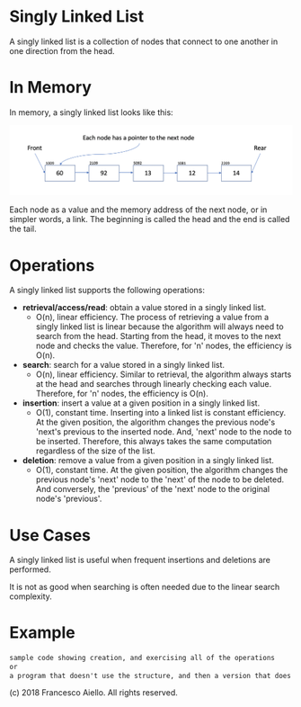 # Singly Linked List

A singly linked list is a collection of nodes that connect to one another in one direction from the head.

# In Memory

In memory, a singly linked list looks like this:

![Image of singly linked list in Memory](../images/single_list.png)

Each node as a value and the memory address of the next node, or in simpler words, a link. The beginning is called the head and the end is called the tail.

# Operations

A singly linked list supports the following operations:

- **retrieval/access/read**: obtain a value stored in a singly linked list.
  - O(n), linear efficiency. The process of retrieving a value from a singly linked list is linear because the algorithm will always need to search from the head. Starting from the head, it moves to the next node and checks the value. Therefore, for 'n' nodes, the efficiency is O(n).
- **search**: search for a value stored in a singly linked list.
  - O(n), linear efficiency. Similar to retrieval, the algorithm always starts at the head and searches through linearly checking each value. Therefore, for 'n' nodes, the efficiency is O(n).
- **insertion**: insert a value at a given position in a singly linked list.
  - O(1), constant time. Inserting into a linked list is constant efficiency. At the given position, the algorithm changes the previous node's 'next's previous to the inserted node. And, 'next' node to the node to be inserted. Therefore, this always takes the same computation regardless of the size of the list.
- **deletion**: remove a value from a given position in a singly linked list.
  - O(1), constant time. At the given position, the algorithm changes the previous node's 'next' node to the 'next' of the node to be deleted. And conversely, the 'previous' of the 'next' node to the original node's 'previous'.

# Use Cases

A singly linked list is useful when frequent insertions and deletions are performed.

It is not as good when searching is often needed due to the linear search complexity.

# Example

```
sample code showing creation, and exercising all of the operations
or
a program that doesn't use the structure, and then a version that does
```

(c) 2018 Francesco Aiello. All rights reserved.
